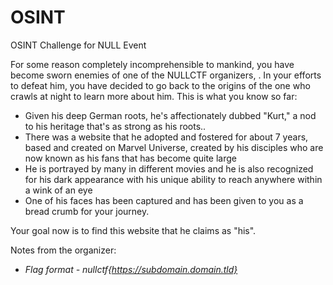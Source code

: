 # OSINT
OSINT Challenge for NULL Event

For some reason completely incomprehensible to mankind, you have become sworn enemies of one of the NULLCTF organizers, . In your efforts to defeat him, you have decided to go back to the origins of the one who crawls at night to learn more about him. This is what you know so far:

- Given his deep German roots, he's affectionately dubbed "Kurt," a nod to his heritage that's as strong as his roots..
- There was a website that he adopted and fostered for about 7 years, based and created on Marvel Universe, created by his disciples who are now known as his fans that has become quite large
- He is portrayed by many in different movies and he is also recognized for his dark appearance with his unique ability to reach anywhere within a wink of an eye
- One of his faces has been captured and has been given to you as a bread crumb for your journey.

Your goal now is to find this website that he claims as "his". 

Notes from the organizer:
* *Flag format - nullctf{https://subdomain.domain.tld}*
